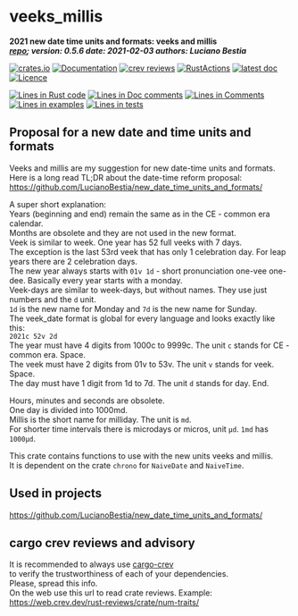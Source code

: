 [comment]: # (lmake_md_to_doc_comments segment start A)

# veeks_millis

[comment]: # (lmake_cargo_toml_to_md start)

**2021 new date time units and formats: veeks and millis**  
***[repo](https://github.com/LucianoBestia/veeks_millis); version: 0.5.6  date: 2021-02-03 authors: Luciano Bestia***  

[comment]: # (lmake_cargo_toml_to_md end)

 [![crates.io](https://meritbadge.herokuapp.com/veeks_millis)](https://crates.io/crates/veeks_millis) [![Documentation](https://docs.rs/veeks_millis/badge.svg)](https://docs.rs/veeks_millis/) [![crev reviews](https://web.crev.dev/rust-reviews/badge/crev_count/veeks_millis.svg)](https://web.crev.dev/rust-reviews/crate/veeks_millis/) [![RustActions](https://github.com/LucianoBestia/veeks_millis/workflows/rust/badge.svg)](https://github.com/LucianoBestia/veeks_millis/) [![latest doc](https://img.shields.io/badge/latest_docs-GitHub-orange.svg)](https://lucianobestia.github.io/veeks_millis/veeks_millis/index.html) [![Licence](https://img.shields.io/badge/license-MIT-blue.svg)](https://github.com/LucianoBestia/veeks_millis/blob/master/LICENSE)

[comment]: # (lmake_lines_of_code start)
[![Lines in Rust code](https://img.shields.io/badge/Lines_in_Rust-177-green.svg)](https://github.com/LucianoBestia/veeks_millis/)
[![Lines in Doc comments](https://img.shields.io/badge/Lines_in_Doc_comments-206-blue.svg)](https://github.com/LucianoBestia/veeks_millis/)
[![Lines in Comments](https://img.shields.io/badge/Lines_in_comments-29-purple.svg)](https://github.com/LucianoBestia/veeks_millis/)
[![Lines in examples](https://img.shields.io/badge/Lines_in_examples-0-yellow.svg)](https://github.com/LucianoBestia/veeks_millis/)
[![Lines in tests](https://img.shields.io/badge/Lines_in_tests-100-orange.svg)](https://github.com/LucianoBestia/veeks_millis/)

[comment]: # (lmake_lines_of_code end)

## Proposal for a new date and time units and formats

Veeks and millis are my suggestion for new date-time units and formats.  
Here is a long read TL;DR about the date-time reform proposal:  
<https://github.com/LucianoBestia/new_date_time_units_and_formats/>

A super short explanation:  
Years (beginning and end) remain the same as in the CE - common era calendar.  
Months are obsolete and they are not used in the new format.  
Veek is similar to week. One year has 52 full veeks with 7 days.  
The exception is the last 53rd veek that has only 1 celebration day. For leap years there are 2 celebration days.  
The new year always starts with `01v 1d` - short pronunciation one-vee one-dee. Basically every year starts with a monday.  
Veek-days are similar to week-days, but without names. They use just numbers and the `d` unit.  
`1d` is the new name for Monday and `7d` is the new name for Sunday.  
The veek_date format is global for every language and looks exactly like this:  
`2021c 52v 2d`  
The year must have 4 digits from 1000c to 9999c. The unit `c` stands for CE - common era. Space.  
The veek must have 2 digits from 01v to 53v. The unit `v` stands for veek. Space.  
The day must have 1 digit from 1d to 7d. The unit `d` stands for day. End.  

Hours, minutes and seconds are obsolete.  
One day is divided into 1000md.  
Millis is the short name for milliday. The unit is `md`.  
For shorter time intervals there is microdays or micros, unit `μd`. `1md` has `1000μd`.  

This crate contains functions to use with the new units veeks and millis.  
It is dependent on the crate `chrono` for `NaiveDate` and `NaiveTime`.  

## Used in projects

<https://github.com/LucianoBestia/new_date_time_units_and_formats/>  

## cargo crev reviews and advisory

It is recommended to always use [cargo-crev](https://github.com/crev-dev/cargo-crev)  
to verify the trustworthiness of each of your dependencies.  
Please, spread this info.  
On the web use this url to read crate reviews. Example:  
<https://web.crev.dev/rust-reviews/crate/num-traits/>  

[comment]: # (lmake_md_to_doc_comments segment end A)
